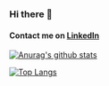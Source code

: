 ### Hi there 👋
#### Contact me on [LinkedIn](https://www.linkedin.com/in/wsilvadeveloper/)

[![Anurag's github stats](https://github-readme-stats.vercel.app/api?username=ikariwill&count_private=true&show_icons=true&bg_color=30,e96443,904e95&title_color=fff&text_color=fff)](https://github.com/anuraghazra/github-readme-stats)

[![Top Langs](https://github-readme-stats.vercel.app/api/top-langs/?username=ikariwill&hide=glsl&layout=compact&bg_color=30,e96443,904e95&title_color=fff&text_color=fff&count_private=true&card_width=445)](https://github.com/anuraghazra/github-readme-stats)
<!--
**ikariwill/ikariwill** is a ✨ _special_ ✨ repository because its `README.md` (this file) appears on your GitHub profile.

Here are some ideas to get you started:

- 🔭 I’m currently working on ...
- 🌱 I’m currently learning ...
- 👯 I’m looking to collaborate on ...
- 🤔 I’m looking for help with ...
- 💬 Ask me about ...
- 📫 How to reach me: ...
- 😄 Pronouns: ...
- ⚡ Fun fact: ...
-->
